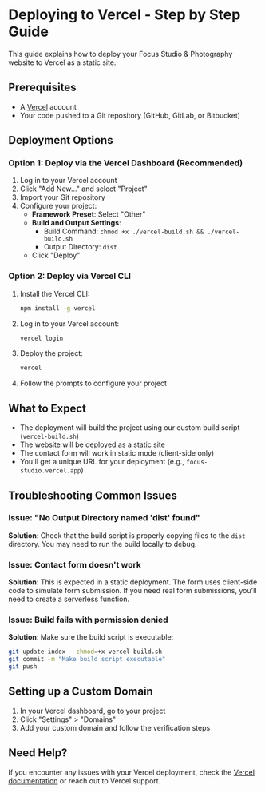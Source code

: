 # Deploying to Vercel - Step by Step Guide

This guide explains how to deploy your Focus Studio & Photography website to Vercel as a static site.

## Prerequisites

- A [Vercel](https://vercel.com) account
- Your code pushed to a Git repository (GitHub, GitLab, or Bitbucket)

## Deployment Options

### Option 1: Deploy via the Vercel Dashboard (Recommended)

1. Log in to your Vercel account
2. Click "Add New..." and select "Project"
3. Import your Git repository
4. Configure your project:
   - **Framework Preset**: Select "Other"
   - **Build and Output Settings**:
     - Build Command: `chmod +x ./vercel-build.sh && ./vercel-build.sh`
     - Output Directory: `dist`
   - Click "Deploy"

### Option 2: Deploy via Vercel CLI

1. Install the Vercel CLI:
   ```bash
   npm install -g vercel
   ```

2. Log in to your Vercel account:
   ```bash
   vercel login
   ```

3. Deploy the project:
   ```bash
   vercel
   ```

4. Follow the prompts to configure your project

## What to Expect

- The deployment will build the project using our custom build script (`vercel-build.sh`)
- The website will be deployed as a static site
- The contact form will work in static mode (client-side only)
- You'll get a unique URL for your deployment (e.g., `focus-studio.vercel.app`)

## Troubleshooting Common Issues

### Issue: "No Output Directory named 'dist' found"

**Solution**: Check that the build script is properly copying files to the `dist` directory. You may need to run the build locally to debug.

### Issue: Contact form doesn't work

**Solution**: This is expected in a static deployment. The form uses client-side code to simulate form submission. If you need real form submissions, you'll need to create a serverless function.

### Issue: Build fails with permission denied

**Solution**: Make sure the build script is executable: 
```bash
git update-index --chmod=+x vercel-build.sh
git commit -m "Make build script executable"
git push
```

## Setting up a Custom Domain

1. In your Vercel dashboard, go to your project
2. Click "Settings" > "Domains"
3. Add your custom domain and follow the verification steps

## Need Help?

If you encounter any issues with your Vercel deployment, check the [Vercel documentation](https://vercel.com/docs) or reach out to Vercel support.